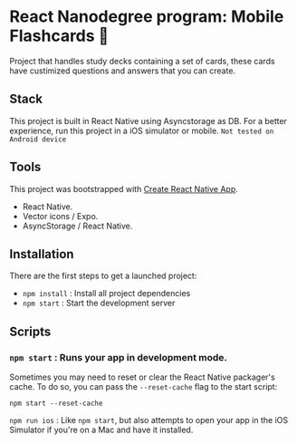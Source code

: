 # React Nanodegree program: Mobile Flashcards :volcano:

Project that handles study decks containing a set of cards, these cards have custimized
questions and answers that you can create.

## Stack

This project is built in React Native using Asyncstorage as DB. For a better experience,
run this project in a iOS simulator or mobile. `Not tested on Android device`

## Tools

This project was bootstrapped with [Create React Native App](https://github.com/react-community/create-react-native-app).

- React Native.
- Vector icons / Expo.
- AsyncStorage / React Native.

## Installation

There are the first steps to get a launched project:

* `npm install` : Install all project dependencies
* `npm start`  : Start the development server

## Scripts

### `npm start` : Runs your app in development mode.

Sometimes you may need to reset or clear the React Native packager's cache. To do so, you can pass the `--reset-cache` flag to the start script:

```
npm start --reset-cache
```

`npm run ios` : Like `npm start`, but also attempts to open your app in the iOS Simulator if you're on a Mac and have it installed.
